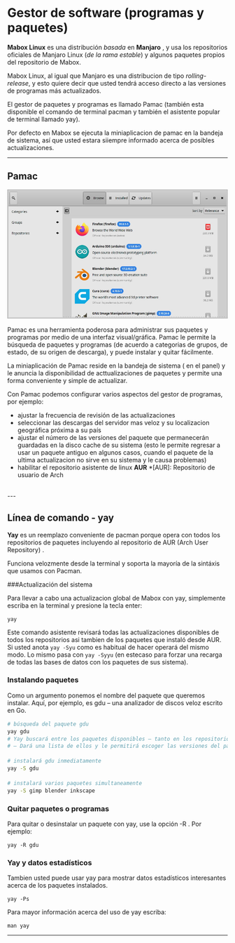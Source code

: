 # Gestor de software (programas y paquetes)

**Mabox Linux** es una distribución *basada* en **Manjaro** , y usa los repositorios oficiales de Manjaro Linux (*de la rama estable*) y algunos paquetes propios del repositorio de Mabox.

Mabox Linux, al igual que Manjaro es una distribucion de tipo *rolling-release*, y esto quiere decir que usted tendrá acceso directo a las versiones de programas más actualizados.

El gestor de paquetes y programas es llamado Pamac (también esta disponible el comando de terminal pacman  y también el asistente popular de terminal llamado  yay).

Por defecto en Mabox se ejecuta la miniaplicacion de pamac en la bandeja de sistema, así que usted estara siiempre informado acerca de posibles actualizaciones.

------

## Pamac

![Pamac](../img/pamac.jpg)

Pamac es una herramienta poderosa para administrar sus paquetes y programas por medio de una interfaz visual/gráfica.
Pamac le permite la búsqueda de paquetes y programas (de acuerdo a categorias de grupos, de estado, de su origen de descarga), y puede instalar y quitar fácilmente.

La miniaplicación de Pamac reside en la bandeja de sistema ( en el panel) y le anuncia la disponibilidad de acttualizaciones de paquetes y permite una forma conveniente y simple de actualizar.

Con Pamac  podemos configurar varios aspectos del gestor de programas, por ejemplo:

- ajustar la frecuencia de revisión de las actualizaciones
- seleccionar las descargas del servidor mas veloz y su localizacion geográfica próxima a su país
- ajustar el número de las versiones del paquete que permanecerán guardadas en la disco cache de su  sistema (esto le permite regresar a usar un paquete antiguo en algunos casos, cuando el paquete de la ultima actualizacion no sirve en su  sistema y le causa problemas)
- habilitar el repositorio asistente de linux **AUR** 
*[AUR]: Repositorio de usuario de Arch 

<div class="gal">
    <a href="../../img/pamac_pref1.png" title="Pamac preferences - General"><img src="../../img/pamac_pref1.png" alt="" /></a>
    <a href="../../img/pamac_pref2.png" title="Pamac preferences - Advanced"><img src="../../img/pamac_pref2.png" alt="" /></a>
    <a href="../../img/pamac_pref3.png" title="Pamac preferences - Third party"><img src="../../img/pamac_pref3.png" alt="" /></a>
    </div>
---

## Línea de comando - yay

**Yay** es un reemplazo conveniente de pacman porque opera con todos los repositorios de paquetes incluyendo al repositorio de  AUR (Arch User Repository) .

Funciona velozmente desde la terminal  y soporta la mayoría de la sintáxis que usamos con Pacman.


###Actualización del sistema

Para llevar a cabo una actualizacion global de Mabox con yay, simplemente escriba en la terminal y presione la tecla enter:

```
yay
```

Este comando asistente revisará todas las actualizaciones disponibles de todos los  repositorios asi tambien de los paquetes que instaló desde AUR.
Si usted anota  `yay -Syu`  como es habitual de hacer operará  del mismo modo. Lo mismo pasa con `yay -Syyu` (en estecaso para forzar una recarga de todas las bases de datos con los paquetes de sus sistema).


### Instalando paquetes

Como un argumento ponemos el nombre del paquete que queremos instalar. Aquí, por ejemplo, es  gdu – una analizador de discos veloz escrito en  Go.
```bash
# búsqueda del paquete gdu 
yay gdu
# Yay buscará entre los paquetes disponibles – tanto en los repositorios oficiales de la comunidad de Manjaro y tambien en los repos AUR
# – Dará una lista de ellos y le permitirá escoger las versiones del paquete a instalar.

# instalará gdu inmediatamente
yay -S gdu

# instalará varios paquetes simultaneamente
yay -S gimp blender inkscape
```
### Quitar paquetes o programas
Para quitar o desinstalar un paquete con  yay, use la opción -R . Por ejemplo:
```
yay -R gdu
```

### Yay y datos estadísticos
Tambien usted puede usar  yay para mostrar datos estadísticos interesantes acerca de los paquetes instalados.
```
yay -Ps
```
Para mayor información acerca del uso de  yay escriba:
```
man yay
```

---
